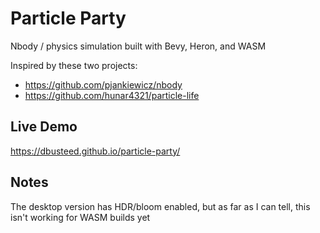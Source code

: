 # Particle Party

Nbody / physics simulation built with Bevy, Heron, and WASM

Inspired by these two projects:
- https://github.com/pjankiewicz/nbody
- https://github.com/hunar4321/particle-life

## Live Demo

https://dbusteed.github.io/particle-party/

## Notes

The desktop version has HDR/bloom enabled, but as far as I can tell, this isn't working for WASM builds yet